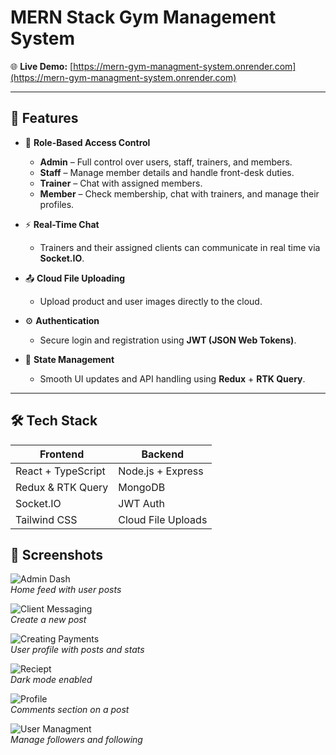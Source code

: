 # MERN Stack Gym Management System

🌐 **Live Demo:** [https://mern-gym-managment-system.onrender.com](https://mern-gym-managment-system.onrender.com)

---

## 🚀 Features

- 🔐 **Role-Based Access Control**

  - **Admin** – Full control over users, staff, trainers, and members.
  - **Staff** – Manage member details and handle front-desk duties.
  - **Trainer** – Chat with assigned members.
  - **Member** – Check membership, chat with trainers, and manage their profiles.

- ⚡ **Real-Time Chat**

  - Trainers and their assigned clients can communicate in real time via **Socket.IO**.

- 📤 **Cloud File Uploading**

  - Upload product and user images directly to the cloud.

- ⚙️ **Authentication**

  - Secure login and registration using **JWT (JSON Web Tokens)**.

- 🔁 **State Management**
  - Smooth UI updates and API handling using **Redux** + **RTK Query**.

---

## 🛠️ Tech Stack

| Frontend           | Backend            |
| ------------------ | ------------------ |
| React + TypeScript | Node.js + Express  |
| Redux & RTK Query  | MongoDB            |
| Socket.IO          | JWT Auth           |
| Tailwind CSS       | Cloud File Uploads |

## 📸 Screenshots

![Admin Dash](/screenshots/admin-dash.png)  
_Home feed with user posts_

![Client Messaging](/screenshots/client-messaging.png)  
_Create a new post_

![Creating Payments](/screenshots/creating-payment.png)  
_User profile with posts and stats_

![Reciept](/screenshots/reciept.png)  
_Dark mode enabled_

![Profile](/screenshots/profile.png)  
_Comments section on a post_

![User Managment](/screenshots/user-managment.png)  
_Manage followers and following_

